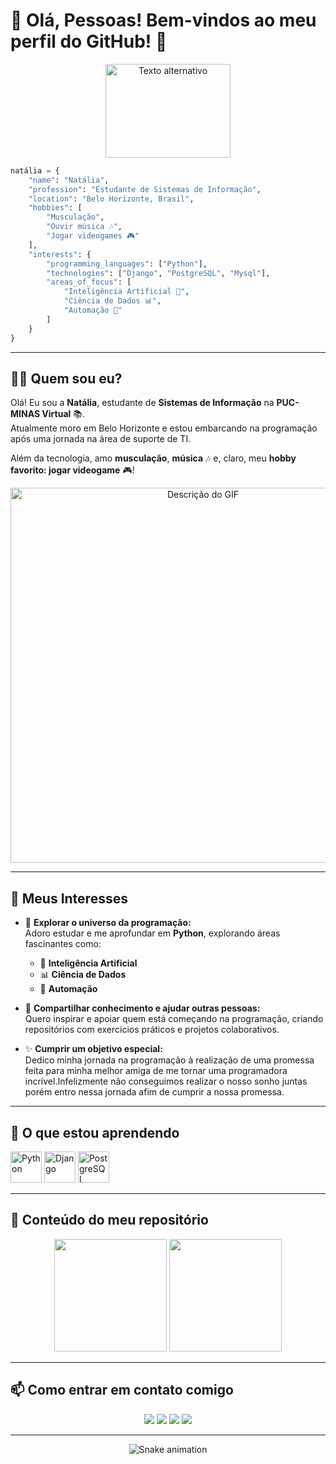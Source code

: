 # 🎉 Olá, Pessoas! Bem-vindos ao meu perfil do GitHub! 👋  
<p align="center">  
  <img src="https://github.com/user-attachments/assets/4309dbec-86cc-486c-866d-9320536a17a7" alt="Texto alternativo" width="200" height="150"/>  
</p>

```python
natália = {
    "name": "Natália",
    "profession": "Estudante de Sistemas de Informação",
    "location": "Belo Horizonte, Brasil",
    "hobbies": [
        "Musculação",
        "Ouvir música 🎶",
        "Jogar videogames 🎮"
    ],
    "interests": {
        "programming_languages": ["Python"],
        "technologies": ["Django", "PostgreSQL", "Mysql"],
        "areas_of_focus": [
            "Inteligência Artificial 🤖",
            "Ciência de Dados 📊",
            "Automação 🔧"
        ]
    }
}

````


---

## 👩‍💻 Quem sou eu?  
Olá! Eu sou a **Natália**, estudante de **Sistemas de Informação** na **PUC-MINAS Virtual** 📚.  
Atualmente moro em Belo Horizonte e estou embarcando na programação após uma jornada na área de suporte de TI.  

Além da tecnologia, amo **musculação**, **música** 🎶 e, claro, meu **hobby favorito: jogar videogame** 🎮!  

<p align="center">
  <img src="https://github.com/nkf-kiefer/nkf-kiefer/blob/main/testegif.gif?raw=true" alt="Descrição do GIF" width="600">
</p>


---


## 🌟 **Meus Interesses**  

- 🌱 **Explorar o universo da programação:**  
  Adoro estudar e me aprofundar em **Python**, explorando áreas fascinantes como:  
  - 🧠 **Inteligência Artificial** 
  - 📊 **Ciência de Dados**
  - 🤖 **Automação**

- 🤝 **Compartilhar conhecimento e ajudar outras pessoas:**  
  Quero inspirar e apoiar quem está começando na programação, criando repositórios com exercícios práticos e projetos colaborativos.

- ✨ **Cumprir um objetivo especial:**  
  Dedico minha jornada na programação à realização de uma promessa feita para minha melhor amiga de me tornar uma programadora incrível.Infelizmente não conseguimos realizar o nosso sonho juntas porém entro nessa jornada afim de cumprir a nossa promessa.  

---



## 🚀 O que estou aprendendo  
<p>  
  <img src="https://cdn.jsdelivr.net/gh/devicons/devicon/icons/python/python-original.svg" width="50" height="50" alt="Python"/>  
  <img src="https://cdn.jsdelivr.net/gh/devicons/devicon/icons/django/django-plain.svg" width="50" height="50" alt="Django"/>  
  <img src="https://cdn.jsdelivr.net/gh/devicons/devicon/icons/postgresql/postgresql-original.svg" width="50" height="50" alt="PostgreSQL"/>  
  
</p>  


---

## 📂 Conteúdo do meu repositório  
<div align="center">  
  <img height="180em" src="https://github-readme-stats.vercel.app/api/top-langs/?username=nkf-kiefer&layout=compact&langs_count=7&theme=dracula"/>  
  <img height="180em" src="https://github-readme-stats.vercel.app/api?username=nkf-kiefer&show_icons=true&theme=dracula&include_all_commits=true&count_private=true"/>  
</div>  

---

## 📫 Como entrar em contato comigo  
<div align="center">  
  <a href="https://instagram.com/natalia_kieferf" target="_blank"><img src="https://img.shields.io/badge/-Instagram-%23E4405F?style=for-the-badge&logo=instagram&logoColor=white" target="_blank"></a>  
  <a href="https://www.twitch.tv/natalia_kf" target="_blank"><img src="https://img.shields.io/badge/Twitch-9146FF?style=for-the-badge&logo=twitch&logoColor=white" target="_blank"></a>  
  <a href="mailto:contato@nataliakiefer00@gmail.com"><img src="https://img.shields.io/badge/Gmail-D14836?style=for-the-badge&logo=gmail&logoColor=white" target="_blank"></a>  
  <a href="https://www.linkedin.com/in/natália-kiefer-0ab9a4286" target="_blank"><img src="https://img.shields.io/badge/-LinkedIn-%230077B5?style=for-the-badge&logo=linkedin&logoColor=white" target="_blank"></a>  
</div>  

---

<p align="center">  
  <img src="https://github.com/nkf-kiefer/nkf-kiefer/blob/output/github-contribution-grid-snake.svg" alt="Snake animation">  
</p>
